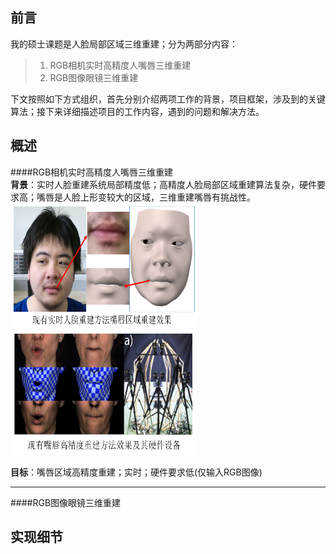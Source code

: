 前言
------
我的硕士课题是人脸局部区域三维重建；分为两部分内容：
>1. RGB相机实时高精度人嘴唇三维重建
>2. RGB图像眼镜三维重建  

下文按照如下方式组织，首先分别介绍两项工作的背景，项目框架，涉及到的关键算法；接下来详细描述项目的工作内容，遇到的问题和解决方法。

概述
-------
####RGB相机实时高精度人嘴唇三维重建  
**背景**：实时人脸重建系统局部精度低；高精度人脸局部区域重建算法复杂，硬件要求高；嘴唇是人脸上形变较大的区域，三维重建嘴唇有挑战性。
<span float=left><img width=300 height=200 src="https://github.com/4292014/4292014.github.io/blob/master/real-time-face-recon.PNG"></span>
<span float=right><img width=300 height=200 src="https://github.com/4292014/4292014.github.io/blob/master/high-fidelity-recon.PNG"></span>  

**目标**：嘴唇区域高精度重建；实时；硬件要求低(仅输入RGB图像)
  
---------
####RGB图像眼镜三维重建

实现细节
------
